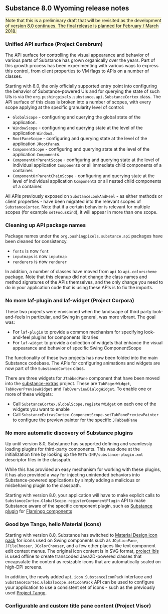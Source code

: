 ## Substance 8.0 Wyoming release notes

<span style="background-color: #fffacd; border: 1px solid #E0DCBF">Note that this is a preliminary draft that will be revisited as the development of version 8.0 continues. The final release is planned for February / March 2018.</span>

### Unified API surface (Project Cerebrum)

The API surface for controlling the visual appearance and behavior of various parts of Substance has grown organically over the years. Part of this growth process has been experimenting with various ways to express this control, from client properties to VM flags to APIs on a number of classes.

Starting with 8.0, the only officially supported entry point into configuring the behavior of Substance-powered UIs and for querying the state of such UIs is via the `org.pushingpixels.substance.api.SubstanceCortex` class. The API surface of this class is broken into a number of scopes, with every scope applying at the specific granularity level of control:

* `GlobalScope` - configuring and querying the global state of the application.
* `WindowScope` - configuring and querying state at the level of the application `Window`s.
* `RootPaneScope` - configuring and querying state at the level of the application `JRootPane`s.
* `ComponentScope` - configuring and querying state at the level of the application `Component`s.
* `ComponentOrParentScope` - configuring and querying state at the level of individual application `Component`s or all immediate child components of a container.
* `ComponentOrParentChainScope` - configuring and querying state at the level of individual application `Component`s or all nested child components of a container.

All APIs previously exposed on `SubstanceLookAndFeel` - as either methods or client properties - have been migrated into the relevant scopes of `SubstanceCortex`. Note that if a certain behavior is relevant for multiple scopes (for example `setFocusKind`), it will appear in more than one scope.

### Cleaning up API package names

Package names under the `org.pushingpixels.substance.api` packages have been cleaned for consistency.

* `fonts` is now `font`
* `inputmaps` is now `inputmap`
* `renderers` is now `renderer`

In addition, a number of classes have moved from `api` to `api.colorscheme` package. Note that this cleanup did not change the class names and method signatures of the APIs themselves, and the only change you need to do in your application code that is using these APIs is to fix the imports.

### No more laf-plugin and laf-widget (Project Corpora)

These two projects were envisioned when the landscape of third party look-and-feels in particular, and Swing in general, was more vibrant. The goal was:

* For `laf-plugin` to provide a common mechanism for specifying look-and-feel plugins for components libraries
* For `laf-widget` to provide a collection of widgets that enhance the visual appearance and behavior of specific Swing ComponentScope

The functionality of these two projects has now been folded into the main Substance codebase. The APIs for configuring animations and widgets are now part of the `SubstanceCortex` class.

There are three widgets for `JTabbedPane` component that have been moved into the [substance-extras](https://github.com/kirill-grouchnikov/substance-extras) project. These are `TabPagerWidget`, `TabHoverPreviewWidget` and `TabOverviewDialogWidget`. To enable one or more of these widgets:

* Call `SubstanceCortex.GlobalScope.registerWidget` on each one of the widgets you want to enable
* Call `SubstanceExtrasCortex.ComponentScope.setTabPanePreviewPainter` to configure the preview painter for the specific `JTabbedPane`

### No more automatic discovery of Substance plugins

Up until version 8.0, Substance has supported defining and seamlessly loading plugins for third-party components. This was done at the initialization time by looking up the `META-INF/substance-plugin.xml` descriptor files in the classpath.

While this has provided an easy mechanism for working with these plugins, it has also provided a way for injecting unintended behaviors into Substance-powered applications by simply adding a malicious or misbehaving plugin to the classpath.

Starting with version 8.0, your application will have to make explicit calls to `SubstanceCortex.GlobalScope.registerComponentPlugin` API to make Substance aware of the specific component plugin, such as [Substance plugin](https://github.com/kirill-grouchnikov/substance-flamingo) for [Flamingo components](https://github.com/kirill-grouchnikov/flamingo)

### Good bye Tango, hello Material (icons)

Starting with version 8.0, Substance has switched to [Material Design icon pack](https://material.io/icons/) for icons used on Swing components such as `JOptionPane`, `JFileChooser`, `JColorChooser`, and a few other places like text component edit context menus. The original icon content is in SVG format, [project Ibis](https://github.com/kirill-grouchnikov/ibis) is used offline to create transcoded Java2D-powered classes that encapsulate the content as resizable icons that are automatically scaled on high-DPI screens.

In addition, the newly added `api.icon.SubstanceIconPack` interface and `SubstanceCortex.GlobalScope.setIconPack` API can be used to configure your application to use a consistent set of icons - such as the previously used [Project Tango](https://commons.wikimedia.org/wiki/Tango_icons).

### Configurable and custom title pane content (Project Visor)
